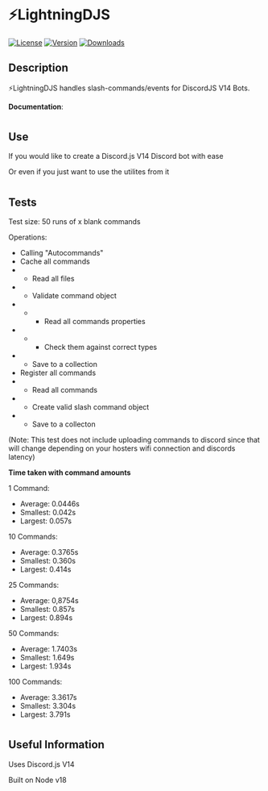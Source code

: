 # **⚡LightningDJS**

[![License](https://img.shields.io/badge/License-GPLv3-blue.svg?color=blue&label=License)](https://www.gnu.org/licenses/gpl-3.0)
[![Version](https://img.shields.io/npm/v/lightningdjs?color=blue&label=Version)](https://www.npmjs.com/package/lightningdjs)
[![Downloads](https://img.shields.io/npm/dt/lightningdjs?color=blue&label=Downloads)](https://www.npmjs.com/package/lightningdjs)

## **Description**
⚡LightningDJS handles slash-commands/events for DiscordJS V14 Bots.

**Documentation**: 
#
## **Use**
If you would like to create a Discord.js V14 Discord bot with ease

Or even if you just want to use the utilites from it
#
## **Tests**
Test size: 50 runs of x blank commands

Operations:
  - Calling "Autocommands"
  - Cache all commands
  - - Read all files
  - - Validate command object
  - - - Read all commands properties
  - - - Check them against correct types
  - - Save to a collection
  - Register all commands
  - - Read all commands
  - - Create valid slash command object
  - - Save to a collecton
   
(Note: This test does not include uploading commands to discord since that will change depending on your hosters wifi connection and discords latency)

**Time taken with command amounts**

1 Command:
- Average: 0.0446s
- Smallest: 0.042s
- Largest: 0.057s

10 Commands:
- Average: 0.3765s
- Smallest: 0.360s
- Largest: 0.414s

25 Commands:
- Average: 0,8754s
- Smallest: 0.857s
- Largest: 0.894s

50 Commands: 
- Average: 1.7403s
- Smallest: 1.649s
- Largest: 1.934s

100 Commands:
- Average: 3.3617s
- Smallest: 3.304s
- Largest: 3.791s
#
## **Useful Information**
Uses Discord.js V14

Built on Node v18